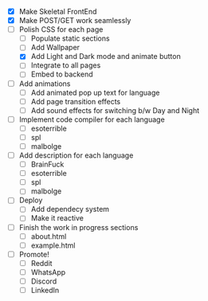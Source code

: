 - [x] Make Skeletal FrontEnd
- [x] Make POST/GET work seamlessly
- [ ] Polish CSS for each page
  - [ ] Populate static sections
  - [ ] Add Wallpaper
  - [x] Add Light and Dark mode and animate button
  - [ ] Integrate to all pages
  - [ ] Embed to backend
- [ ] Add animations
  - [ ] Add animated pop up text for language
  - [ ] Add page transition effects
  - [ ] Add sound effects for switching b/w Day and Night
- [ ] Implement code compiler for each language
  - [ ] esoterrible
  - [ ] spl
  - [ ] malbolge
- [ ] Add description for each language
  - [ ] BrainFuck
  - [ ] esoterrible
  - [ ] spl
  - [ ] malbolge
- [ ] Deploy
  - [ ] Add dependecy system
  - [ ] Make it reactive
- [ ] Finish the work in progress sections
  - [ ] about.html
  - [ ] example.html
- [ ] Promote!
  - [ ] Reddit
  - [ ] WhatsApp
  - [ ] Discord
  - [ ] LinkedIn
